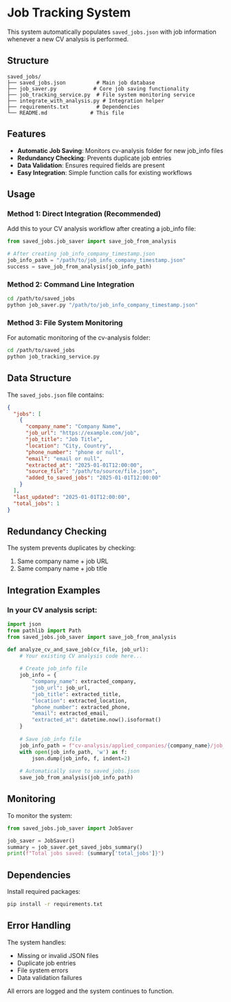 # Job Tracking System

This system automatically populates `saved_jobs.json` with job information whenever a new CV analysis is performed.

## Structure

```
saved_jobs/
├── saved_jobs.json          # Main job database
├── job_saver.py            # Core job saving functionality
├── job_tracking_service.py  # File system monitoring service
├── integrate_with_analysis.py # Integration helper
├── requirements.txt         # Dependencies
└── README.md              # This file
```

## Features

- **Automatic Job Saving**: Monitors cv-analysis folder for new job_info files
- **Redundancy Checking**: Prevents duplicate job entries
- **Data Validation**: Ensures required fields are present
- **Easy Integration**: Simple function calls for existing workflows

## Usage

### Method 1: Direct Integration (Recommended)

Add this to your CV analysis workflow after creating a job_info file:

```python
from saved_jobs.job_saver import save_job_from_analysis

# After creating job_info_company_timestamp.json
job_info_path = "/path/to/job_info_company_timestamp.json"
success = save_job_from_analysis(job_info_path)
```

### Method 2: Command Line Integration

```bash
cd /path/to/saved_jobs
python job_saver.py "/path/to/job_info_company_timestamp.json"
```

### Method 3: File System Monitoring

For automatic monitoring of the cv-analysis folder:

```bash
cd /path/to/saved_jobs
python job_tracking_service.py
```

## Data Structure

The `saved_jobs.json` file contains:

```json
{
  "jobs": [
    {
      "company_name": "Company Name",
      "job_url": "https://example.com/job",
      "job_title": "Job Title",
      "location": "City, Country",
      "phone_number": "phone or null",
      "email": "email or null",
      "extracted_at": "2025-01-01T12:00:00",
      "source_file": "/path/to/source/file.json",
      "added_to_saved_jobs": "2025-01-01T12:00:00"
    }
  ],
  "last_updated": "2025-01-01T12:00:00",
  "total_jobs": 1
}
```

## Redundancy Checking

The system prevents duplicates by checking:
1. Same company name + job URL
2. Same company name + job title

## Integration Examples

### In your CV analysis script:

```python
import json
from pathlib import Path
from saved_jobs.job_saver import save_job_from_analysis

def analyze_cv_and_save_job(cv_file, job_url):
    # Your existing CV analysis code here...
    
    # Create job_info file
    job_info = {
        "company_name": extracted_company,
        "job_url": job_url,
        "job_title": extracted_title,
        "location": extracted_location,
        "phone_number": extracted_phone,
        "email": extracted_email,
        "extracted_at": datetime.now().isoformat()
    }
    
    # Save job_info file
    job_info_path = f"cv-analysis/applied_companies/{company_name}/job_info_{company_name}_{timestamp}.json"
    with open(job_info_path, 'w') as f:
        json.dump(job_info, f, indent=2)
    
    # Automatically save to saved_jobs.json
    save_job_from_analysis(job_info_path)
```

## Monitoring

To monitor the system:

```python
from saved_jobs.job_saver import JobSaver

job_saver = JobSaver()
summary = job_saver.get_saved_jobs_summary()
print(f"Total jobs saved: {summary['total_jobs']}")
```

## Dependencies

Install required packages:

```bash
pip install -r requirements.txt
```

## Error Handling

The system handles:
- Missing or invalid JSON files
- Duplicate job entries
- File system errors
- Data validation failures

All errors are logged and the system continues to function.
